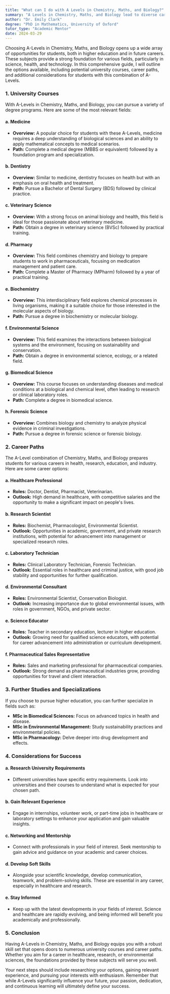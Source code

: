 ```yaml
---
title: "What can I do with A Levels in Chemistry, Maths, and Biology?"
summary: "A Levels in Chemistry, Maths, and Biology lead to diverse career options in science, health, and technology, plus various university courses."
author: "Dr. Emily Clark"
degree: "PhD in Mathematics, University of Oxford"
tutor_type: "Academic Mentor"
date: 2024-03-29
---
```


Choosing A-Levels in Chemistry, Maths, and Biology opens up a wide array of opportunities for students, both in higher education and in future careers. These subjects provide a strong foundation for various fields, particularly in science, health, and technology. In this comprehensive guide, I will outline the options available, including potential university courses, career paths, and additional considerations for students with this combination of A-Levels.

### 1. **University Courses**

With A-Levels in Chemistry, Maths, and Biology, you can pursue a variety of degree programs. Here are some of the most relevant fields:

#### **a. Medicine**
- **Overview:** A popular choice for students with these A-Levels, medicine requires a deep understanding of biological sciences and an ability to apply mathematical concepts to medical scenarios.
- **Path:** Complete a medical degree (MBBS or equivalent) followed by a foundation program and specialization.

#### **b. Dentistry**
- **Overview:** Similar to medicine, dentistry focuses on health but with an emphasis on oral health and treatment.
- **Path:** Pursue a Bachelor of Dental Surgery (BDS) followed by clinical practice.

#### **c. Veterinary Science**
- **Overview:** With a strong focus on animal biology and health, this field is ideal for those passionate about veterinary medicine.
- **Path:** Obtain a degree in veterinary science (BVSc) followed by practical training.

#### **d. Pharmacy**
- **Overview:** This field combines chemistry and biology to prepare students to work in pharmaceuticals, focusing on medication management and patient care.
- **Path:** Complete a Master of Pharmacy (MPharm) followed by a year of practical training.

#### **e. Biochemistry**
- **Overview:** This interdisciplinary field explores chemical processes in living organisms, making it a suitable choice for those interested in the molecular aspects of biology.
- **Path:** Pursue a degree in biochemistry or molecular biology.

#### **f. Environmental Science**
- **Overview:** This field examines the interactions between biological systems and the environment, focusing on sustainability and conservation.
- **Path:** Obtain a degree in environmental science, ecology, or a related field.

#### **g. Biomedical Science**
- **Overview:** This course focuses on understanding diseases and medical conditions at a biological and chemical level, often leading to research or clinical laboratory roles.
- **Path:** Complete a degree in biomedical science.

#### **h. Forensic Science**
- **Overview:** Combines biology and chemistry to analyze physical evidence in criminal investigations.
- **Path:** Pursue a degree in forensic science or forensic biology.

### 2. **Career Paths**

The A-Level combination of Chemistry, Maths, and Biology prepares students for various careers in health, research, education, and industry. Here are some career options:

#### **a. Healthcare Professional**
- **Roles:** Doctor, Dentist, Pharmacist, Veterinarian.
- **Outlook:** High demand in healthcare, with competitive salaries and the opportunity to make a significant impact on people's lives.

#### **b. Research Scientist**
- **Roles:** Biochemist, Pharmacologist, Environmental Scientist.
- **Outlook:** Opportunities in academic, government, and private research institutions, with potential for advancement into management or specialized research roles.

#### **c. Laboratory Technician**
- **Roles:** Clinical Laboratory Technician, Forensic Technician.
- **Outlook:** Essential roles in healthcare and criminal justice, with good job stability and opportunities for further qualification.

#### **d. Environmental Consultant**
- **Roles:** Environmental Scientist, Conservation Biologist.
- **Outlook:** Increasing importance due to global environmental issues, with roles in government, NGOs, and private sector.

#### **e. Science Educator**
- **Roles:** Teacher in secondary education, lecturer in higher education.
- **Outlook:** Growing need for qualified science educators, with potential for career advancement into administration or curriculum development.

#### **f. Pharmaceutical Sales Representative**
- **Roles:** Sales and marketing professional for pharmaceutical companies.
- **Outlook:** Strong demand as pharmaceutical industries grow, providing opportunities for travel and client interaction.

### 3. **Further Studies and Specializations**

If you choose to pursue higher education, you can further specialize in fields such as:

- **MSc in Biomedical Sciences:** Focus on advanced topics in health and disease.
- **MSc in Environmental Management:** Study sustainability practices and environmental policies.
- **MSc in Pharmacology:** Delve deeper into drug development and effects.

### 4. **Considerations for Success**

#### **a. Research University Requirements**
- Different universities have specific entry requirements. Look into universities and their courses to understand what is expected for your chosen path.

#### **b. Gain Relevant Experience**
- Engage in internships, volunteer work, or part-time jobs in healthcare or laboratory settings to enhance your application and gain valuable insights.

#### **c. Networking and Mentorship**
- Connect with professionals in your field of interest. Seek mentorship to gain advice and guidance on your academic and career choices.

#### **d. Develop Soft Skills**
- Alongside your scientific knowledge, develop communication, teamwork, and problem-solving skills. These are essential in any career, especially in healthcare and research.

#### **e. Stay Informed**
- Keep up with the latest developments in your fields of interest. Science and healthcare are rapidly evolving, and being informed will benefit you academically and professionally.

### 5. **Conclusion**

Having A-Levels in Chemistry, Maths, and Biology equips you with a robust skill set that opens doors to numerous university courses and career paths. Whether you aim for a career in healthcare, research, or environmental sciences, the foundations provided by these subjects will serve you well. 

Your next steps should include researching your options, gaining relevant experience, and pursuing your interests with enthusiasm. Remember that while A-Levels significantly influence your future, your passion, dedication, and continuous learning will ultimately define your success.
    